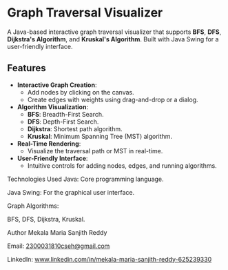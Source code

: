 # Graph Traversal Visualizer

A Java-based interactive graph traversal visualizer that supports **BFS**, **DFS**, **Dijkstra's Algorithm**, and **Kruskal's Algorithm**. Built with Java Swing for a user-friendly interface.

## Features
- **Interactive Graph Creation**:
  - Add nodes by clicking on the canvas.
  - Create edges with weights using drag-and-drop or a dialog.
- **Algorithm Visualization**:
  - **BFS**: Breadth-First Search.
  - **DFS**: Depth-First Search.
  - **Dijkstra**: Shortest path algorithm.
  - **Kruskal**: Minimum Spanning Tree (MST) algorithm.
- **Real-Time Rendering**:
  - Visualize the traversal path or MST in real-time.
- **User-Friendly Interface**:
  - Intuitive controls for adding nodes, edges, and running algorithms.


Technologies Used
Java: Core programming language.

Java Swing: For the graphical user interface.

Graph Algorithms:

BFS, DFS, Dijkstra, Kruskal.


Author
Mekala Maria Sanjith Reddy

Email: 2300031810cseh@gmail.com

LinkedIn: www.linkedin.com/in/mekala-maria-sanjith-reddy-625239330
